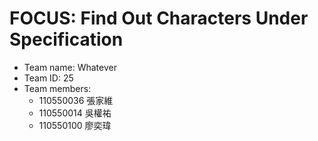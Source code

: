 # FOCUS: Find Out Characters Under Specification

- Team name: Whatever
- Team ID: 25
- Team members:
  - 110550036 張家維
  - 110550014 吳權祐
  - 110550100 廖奕瑋